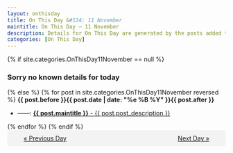 ```yaml
---
layout: onthisday
title: On This Day &#124; 11 November
maintitle: On This Day — 11 November
description: Details for On This Day are generated by the posts added to the website so the content is subject to changes/updates over time.
categories: [On This Day]
---
```


{% if site.categories.OnThisDay11November == null %}
<h3>Sorry no known details for today</h3>
{% else %}
{% for post in site.categories.OnThisDay11November reversed %}
<strong>{{ post.before }}{{ post.date | date: "%e %B %Y" }}{{ post.after }}</strong>
<ul>
<li> ——: <a class="{{ post.class }}" href="{{ post.url }}"><strong>{{ post.maintitle }}</strong> - {{ post.post_description }}</a></li>
</ul>
{% endfor %}
{% endif %}

<div style="background-color: #f3f3f3; padding: 10px; border-radius: 5px; text-align: center; display: flex; justify-content: space-evenly;">
<a href="/onthisday/11/11-10">« Previous Day</a>
<span style="visibility:hidden;">[ Visit Leap Year February 29 ]</span>
<a href="/onthisday/11/11-12">Next Day »</a>
</div>
